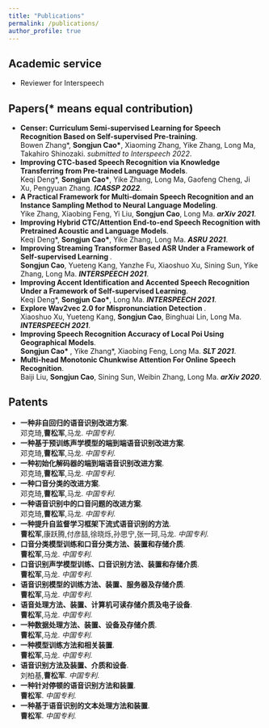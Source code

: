 ```yaml
---
title: "Publications"
permalink: /publications/
author_profile: true
---
```


## Academic service
* Reviewer for Interspeech

## Papers(* means equal contribution)
* <b>Censer: Curriculum Semi-supervised Learning for Speech Recognition Based on Self-supervised Pre-training</b>. <br>
Bowen Zhang*, <b>Songjun Cao*</b>, Xiaoming Zhang, Yike Zhang, Long Ma, Takahiro Shinozaki. <i>submitted to Interspeech 2022</i>. <br>
* <b>Improving CTC-based Speech Recognition via Knowledge Transferring from Pre-trained Language Models</b>. <br>
Keqi Deng*, <b>Songjun Cao*</b>, Yike Zhang, Long Ma, Gaofeng Cheng, Ji Xu, Pengyuan Zhang. <i><b>ICASSP 2022</b></i>. <br>
* <b>A Practical Framework for Multi-domain Speech Recognition and an Instance Sampling Method to Neural Language Modeling</b>. <br>
Yike Zhang, Xiaobing Feng, Yi Liu, <b>Songjun Cao</b>, Long Ma. <i><b>arXiv 2021</b></i>. <br>
* <b>Improving Hybrid CTC/Attention End-to-end Speech Recognition with Pretrained Acoustic and Language Models</b>. <br>
Keqi Deng*, <b>Songjun Cao*</b>, Yike Zhang, Long Ma. <i><b>ASRU 2021</b></i>. <br>
* <b>Improving Streaming Transformer Based ASR Under a Framework of Self-supervised Learning </b>. <br>
<b>Songjun Cao</b>, Yueteng Kang, Yanzhe Fu, Xiaoshuo Xu, Sining Sun, Yike Zhang, Long Ma. <i><b>INTERSPEECH 2021</b></i>. <br>
* <b>Improving Accent Identification and Accented Speech Recognition Under a Framework of Self-supervised Learning</b>. <br>
Keqi Deng*, <b>Songjun Cao*</b>, Long Ma. <i><b>INTERSPEECH 2021</b></i>. <br>
* <b>Explore Wav2vec 2.0 for Mispronunciation Detection </b>. <br>
Xiaoshuo Xu, Yueteng Kang, <b>Songjun Cao</b>, Binghuai Lin, Long Ma. <i><b>INTERSPEECH 2021</b></i>. <br>
* <b>Improving Speech Recognition Accuracy of Local Poi Using Geographical Models</b>. <br>
<b>Songjun Cao* </b>, Yike Zhang*, Xiaobing Feng, Long Ma. <i><b>SLT 2021</b></i>. <br>
* <b>Multi-head Monotonic Chunkwise Attention For Online Speech Recognition</b>. <br>
Baiji Liu, <b>Songjun Cao</b>, Sining Sun, Weibin Zhang, Long Ma. <i><b>arXiv 2020</b></i>. <br>

## Patents
* <b>一种非自回归的语音识别改进方案</b>. <br>
邓克琦,<b>曹松军</b>,马龙. <i>中国专利</i>. <br>
* <b>一种基于预训练声学模型的端到端语音识别改进方案</b>. <br>
邓克琦,<b>曹松军</b>,马龙. <i>中国专利</i>. <br>
* <b>一种初始化解码器的端到端语音识别改进方案</b>. <br>
邓克琦,<b>曹松军</b>,马龙. <i>中国专利</i>. <br>
* <b>一种口音分类的改进方案</b>. <br>
邓克琦,<b>曹松军</b>,马龙. <i>中国专利</i>. <br>
* <b>一种语音识别中的口音问题的改进方案</b>. <br>
邓克琦,<b>曹松军</b>,马龙. <i>中国专利</i>. <br>
* <b>一种提升自监督学习框架下流式语音识别的方法</b>. <br>
<b>曹松军</b>,康跃腾,付彦喆,徐晓烁,孙思宁,张一珂,马龙. <i>中国专利</i>. <br>
* <b>口音分类模型训练和口音分类方法、装置和存储介质</b>. <br>
<b>曹松军</b>,马龙. <i>中国专利</i>. <br>
* <b>口音识别声学模型训练、口音识别方法、装置和存储介质</b>. <br>
<b>曹松军</b>,马龙. <i>中国专利</i>. <br>
* <b>语音识别模型的训练方法、装置、服务器及存储介质</b>. <br>
<b>曹松军</b>,马龙. <i>中国专利</i>. <br>
* <b>语音处理方法、装置、计算机可读存储介质及电子设备</b>. <br>
<b>曹松军</b>,马龙. <i>中国专利</i>. <br>
* <b>一种数据处理方法、装置、设备及存储介质</b>. <br>
<b>曹松军</b>,马龙. <i>中国专利</i>. <br>
* <b>一种模型训练方法和相关装置</b>. <br>
<b>曹松军</b>,马龙. <i>中国专利</i>. <br>
* <b>语音识别方法及装置、介质和设备</b>. <br>
刘柏基,<b>曹松军</b>. <i>中国专利</i>. <br>
* <b>一种针对停顿的语音识别方法和装置</b>. <br>
<b>曹松军</b>. <i>中国专利</i>. <br>
* <b>一种基于语音识别的文本处理方法和装置</b>. <br>
<b>曹松军</b>. <i>中国专利</i>. <br>
